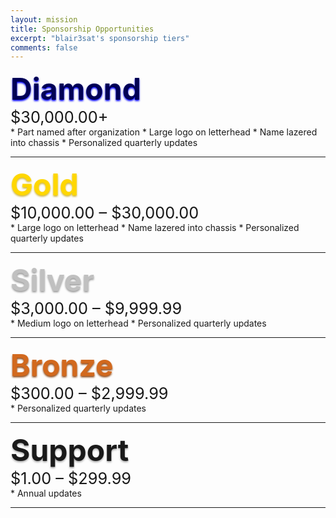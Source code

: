 ```yaml
---
layout: mission
title: Sponsorship Opportunities
excerpt: "blair3sat's sponsorship tiers"
comments: false
---
```


<div style="font-size:36pt;color:#000055;display:inline;text-shadow:0px 2px 3px #0000ff;font-weight:bold;">Diamond</div><pre style="display:inline;">      </pre><div style="font-size:19pt;displaydisplay:inline;">  $30,000.00+</div>
* Part named after organization
* Large logo on letterhead
* Name lazered into chassis
* Personalized quarterly updates

---

<div style="font-size:36pt;color:Gold;display:inline;text-shadow:0px 2px 3px #CFB53B;font-weight:bold;">Gold</div><pre style="display:inline;">      </pre><div style="font-size:19pt;displaydisplay:inline;">  $10,000.00 – $30,000.00</div>
* Large logo on letterhead
* Name lazered into chassis
* Personalized quarterly updates

---

<div style="font-size:36pt;color:silver;display:inline;text-shadow:0px 2px 3px #999999;font-weight:bold;">Silver</div><pre style="display:inline;">      </pre><div style="font-size:19pt;displaydisplay:inline;">  $3,000.00 – $9,999.99</div>
* Medium logo on letterhead
* Personalized quarterly updates

---

<div style="font-size:36pt;color: #D2691E;display:inline;text-shadow:0px 2px 3px #8B4513;font-weight:bold;">Bronze</div><pre style="display:inline;">      </pre><div style="font-size:19pt;displaydisplay:inline;">  $300.00 – $2,999.99</div>
* Personalized quarterly updates

---

<div style="font-size:36pt;display:inline;text-shadow:0px 2px 3px #AAAAAA;font-weight:bold;">Support</div><pre style="display:inline;">      </pre><div style="font-size:19pt;displaydisplay:inline;">  $1.00 – $299.99</div>
* Annual updates

---
